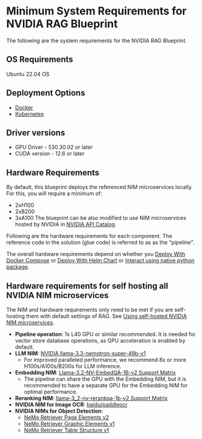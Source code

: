 <!--
  SPDX-FileCopyrightText: Copyright (c) 2025 NVIDIA CORPORATION & AFFILIATES. All rights reserved.
  SPDX-License-Identifier: Apache-2.0
-->

# Minimum System Requirements for NVIDIA RAG Blueprint

The following are the system requirements for the NVIDIA RAG Blueprint.

## OS Requirements
Ubuntu 22.04 OS

## Deployment Options
- [Docker](quickstart.md#deploy-with-docker-compose)
- [Kubernetes](quickstart.md#deploy-with-helm-chart)

## Driver versions

- GPU Driver -  530.30.02 or later
- CUDA version - 12.6 or later

## Hardware Requirements
By default, this blueprint deploys the referenced NIM microservices locally. For this, you will require a minimum of:
 - 2xH100
 - 2xB200
 - 3xA100
The blueprint can be also modified to use NIM microservices hosted by NVIDIA in [NVIDIA API Catalog](https://build.nvidia.com/explore/discover).

Following are the hardware requirements for each component.
The reference code in the solution (glue code) is referred to as as the "pipeline".

The overall hardware requirements depend on whether you
[Deploy With Docker Compose](quickstart.md#deploy-with-docker-compose) or [Deploy With Helm Chart](quickstart.md#deploy-with-helm-chart) or [Interact using native python package](../notebooks/rag_library_usage.ipynb).


## Hardware requirements for self hosting all NVIDIA NIM microservices

The NIM and hardware requirements only need to be met if you are self-hosting them with default settings of RAG.
See [Using self-hosted NVIDIA NIM microservices](quickstart.md#deploy-with-docker-compose).

- **Pipeline operation**: 1x L40 GPU or similar recommended. It is needed for vector store database operations, as GPU acceleration is enabled by default.
- **LLM NIM**: [NVIDIA llama-3.3-nemotron-super-49b-v1](https://docs.nvidia.com/nim/large-language-models/latest/supported-models.html#id83)
  - For improved paralleled performance, we recommend 8x or more H100s/A100s/B200s for LLM inference.
- **Embedding NIM**: [Llama-3.2-NV-EmbedQA-1B-v2 Support Matrix](https://docs.nvidia.com/nim/nemo-retriever/text-embedding/latest/support-matrix.html#llama-3-2-nv-embedqa-1b-v2)
  - The pipeline can share the GPU with the Embedding NIM, but it is recommended to have a separate GPU for the Embedding NIM for optimal performance.
- **Reranking NIM**: [llama-3_2-nv-rerankqa-1b-v2 Support Matrix](https://docs.nvidia.com/nim/nemo-retriever/text-reranking/latest/support-matrix.html#llama-3-2-nv-rerankqa-1b-v2)
- **NVIDIA NIM for Image OCR**: [baidu/paddleocr](https://docs.nvidia.com/nim/ingestion/table-extraction/latest/support-matrix.html#supported-hardware)
- **NVIDIA NIMs for Object Detection**:
  - [NeMo Retriever Page Elements v2](https://docs.nvidia.com/nim/ingestion/object-detection/latest/support-matrix.html#nemo-retriever-page-elements-v2)
  - [NeMo Retriever Graphic Elements v1](https://docs.nvidia.com/nim/ingestion/object-detection/latest/support-matrix.html#nemo-retriever-graphic-elements-v1)
  - [NeMo Retriever Table Structure v1](https://docs.nvidia.com/nim/ingestion/object-detection/latest/support-matrix.html#nemo-retriever-table-structure-v1)
